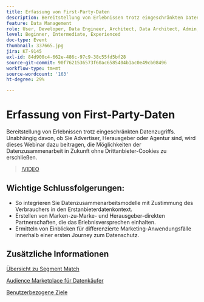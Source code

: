 ```yaml
---
title: Erfassung von First-Party-Daten
description: Bereitstellung von Erlebnissen trotz eingeschränkten Datenzugriffs. Unabhängig davon, ob Sie Advertiser, Herausgeber oder Agentur sind, wird dieses Webinar dazu beitragen, die Möglichkeiten der Datenzusammenarbeit in Zukunft ohne Drittanbieter-Cookies zu erschließen.
feature: Data Management
role: User, Developer, Data Engineer, Architect, Data Architect, Admin, Leader
level: Beginner, Intermediate, Experienced
doc-type: Event
thumbnail: 337665.jpg
jira: KT-9145
exl-id: 84d900c4-662e-486c-97c9-38c55fd5bf28
source-git-commit: 90f7621536573f60ac6585404b1ac0e49cb08496
workflow-type: tm+mt
source-wordcount: '163'
ht-degree: 29%

---
```


# Erfassung von First-Party-Daten

Bereitstellung von Erlebnissen trotz eingeschränkten Datenzugriffs. Unabhängig davon, ob Sie Advertiser, Herausgeber oder Agentur sind, wird dieses Webinar dazu beitragen, die Möglichkeiten der Datenzusammenarbeit in Zukunft ohne Drittanbieter-Cookies zu erschließen.

>[!VIDEO](https://video.tv.adobe.com/v/337665/?quality=12&learn=on)

## Wichtige Schlussfolgerungen:

* So integrieren Sie Datenzusammenarbeitsmodelle mit Zustimmung des Verbrauchers in den Erstanbieterdatenkontext.
* Erstellen von Marken-zu-Marke- und Herausgeber-direkten Partnerschaften, die das Erlebnisversprechen einhalten.
* Ermitteln von Einblicken für differenzierte Marketing-Anwendungsfälle innerhalb einer ersten Journey zum Datenschutz.

## Zusätzliche Informationen

[Übersicht zu Segment Match](https://experienceleague.adobe.com/docs/experience-platform/segmentation/ui/segment-match.html?lang=en)

[Audience Marketplace für Datenkäufer](https://experienceleague.adobe.com/docs/audience-manager/user-guide/features/audience-marketplace/audience-marketplace-for-data-buyers/marketplace-data-buyers.html?lang=en)

[Benutzerbezogene Ziele](https://experienceleague.adobe.com/docs/audience-manager/user-guide/features/destinations/people-based/people-based-destinations-overview.html?lang=en)
